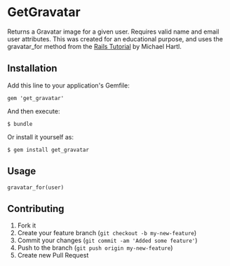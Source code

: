# GetGravatar

Returns a Gravatar image for a given user. Requires valid name and email user attributes. This was created for an educational purpose, and uses the gravatar_for method from the [Rails Tutorial](http://ruby.railstutorial.org/chapters/sign-up#sec-a_gravatar_image) by Michael Hartl.

## Installation

Add this line to your application's Gemfile:

    gem 'get_gravatar'

And then execute:

    $ bundle

Or install it yourself as:

    $ gem install get_gravatar

## Usage

`gravatar_for(user)`

## Contributing

1. Fork it
2. Create your feature branch (`git checkout -b my-new-feature`)
3. Commit your changes (`git commit -am 'Added some feature'`)
4. Push to the branch (`git push origin my-new-feature`)
5. Create new Pull Request
